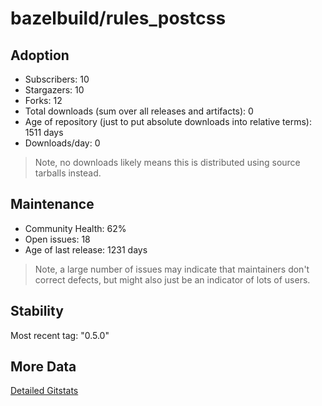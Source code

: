 # bazelbuild/rules_postcss

## Adoption

- Subscribers: 10
- Stargazers: 10
- Forks: 12
- Total downloads (sum over all releases and artifacts): 0
- Age of repository (just to put absolute downloads into relative terms): 1511 days
- Downloads/day: 0

> Note, no downloads likely means this is distributed using source tarballs instead.

## Maintenance

- Community Health: 62%
- Open issues: 18
- Age of last release: 1231 days

> Note, a large number of issues may indicate that maintainers don't correct defects, but might also
> just be an indicator of lots of users.

## Stability

Most recent tag: "0.5.0"

## More Data

[Detailed Gitstats](/bazel-catalog/gitstats/bazelbuild/rules_postcss)

